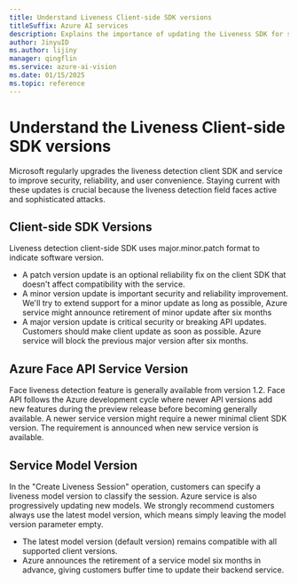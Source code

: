 ```yaml
---
title: Understand Liveness Client-side SDK versions 
titleSuffix: Azure AI services
description: Explains the importance of updating the Liveness SDK for security and reliability, detailing versioning and update policies
author: JinyuID
ms.author: lijiny
manager: qingflin
ms.service: azure-ai-vision
ms.date: 01/15/2025
ms.topic: reference
---
```


# Understand the Liveness Client-side SDK versions

Microsoft regularly upgrades the liveness detection client SDK and service to improve security, reliability, and user convenience. Staying current with these updates is crucial because the liveness detection field faces active and sophisticated attacks.

## Client-side SDK Versions

Liveness detection client-side SDK uses major.minor.patch format to indicate software version.   
- A patch version update is an optional reliability fix on the client SDK that doesn't affect compatibility with the service.
- A minor version update is important security and reliability improvement. We'll try to extend support for  a minor update as long as possible, Azure service might announce retirement of minor update after six months
- A major version update is critical security or breaking API updates. Customers should make client update as soon as possible. Azure service will block the previous major version after six months.    

## Azure Face API Service Version

Face liveness detection feature is generally available from version 1.2. Face API follows the Azure development cycle where newer API versions add new features during the preview release before becoming generally available. A newer service version might require a newer minimal client SDK version. The requirement is announced when new service version is available.

## Service Model Version

In the "Create Liveness Session" operation, customers can specify a liveness model version to classify the session. Azure service is also progressively updating  new models. We strongly recommend customers always use the latest model version, which means simply leaving the model version parameter empty.
- The latest model version (default version) remains compatible with all supported client versions.
- Azure announces the retirement of a service model six months in advance, giving customers buffer time to update their backend service.
